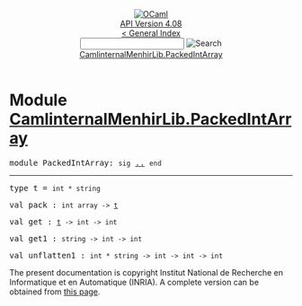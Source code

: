 <!-- ((! set title API !)) ((! set documentation !)) ((! set api !)) ((! set nobreadcrumb !)) -->
<div class="api"><header><nav class="toc brand"><a class="brand" href="https://ocaml.org/"><img src="colour-logo-gray.svg" class="svg" alt="OCaml"></a></nav><nav class="toc"><div class="toc_version"><a href="/docs" id="version-select">API Version 4.08</a></div><a href="index.html">&lt; General Index</a><div class="api_search"><input type="text" name="apisearch" id="api_search" oninput="mySearch(false);" onkeypress="this.oninput();" onclick="this.oninput();" onpaste="this.oninput();">
<img src="search_icon.svg" alt="Search" class="svg" onclick="mySearch(false)"></div>
<div id="search_results"></div><div class="toc_title"><a href="#top">CamlinternalMenhirLib.PackedIntArray</a></div><ul></ul></nav></header>

<h1>Module <a href="type_CamlinternalMenhirLib.PackedIntArray.html">CamlinternalMenhirLib.PackedIntArray</a></h1>

<pre><span id="MODULEPackedIntArray"><span class="keyword">module</span> PackedIntArray</span>: <code class="code"><span class="keyword">sig</span></code> <a href="CamlinternalMenhirLib.PackedIntArray.html">..</a> <code class="code"><span class="keyword">end</span></code></pre><hr width="100%">

<pre><span id="TYPEt"><span class="keyword">type</span> <code class="type"></code>t</span> = <code class="type">int * string</code> </pre>


<pre><span id="VALpack"><span class="keyword">val</span> pack</span> : <code class="type">int array -&gt; <a href="CamlinternalMenhirLib.PackedIntArray.html#TYPEt">t</a></code></pre>
<pre><span id="VALget"><span class="keyword">val</span> get</span> : <code class="type"><a href="CamlinternalMenhirLib.PackedIntArray.html#TYPEt">t</a> -&gt; int -&gt; int</code></pre>
<pre><span id="VALget1"><span class="keyword">val</span> get1</span> : <code class="type">string -&gt; int -&gt; int</code></pre>
<pre><span id="VALunflatten1"><span class="keyword">val</span> unflatten1</span> : <code class="type">int * string -&gt; int -&gt; int -&gt; int</code></pre>
<div class="copyright">The present documentation is copyright Institut National de Recherche en Informatique et en Automatique (INRIA). A complete version can be obtained from <a href="http://caml.inria.fr/pub/docs/manual-ocaml/">this page</a>.</div></div>